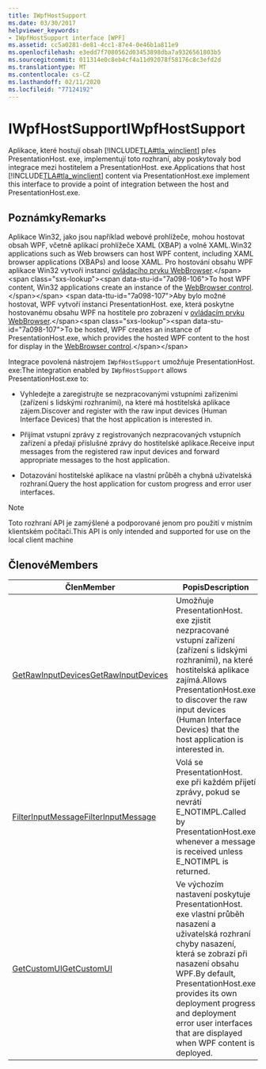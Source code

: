```yaml
---
title: IWpfHostSupport
ms.date: 03/30/2017
helpviewer_keywords:
- IWpfHostSupport interface [WPF]
ms.assetid: cc5a0281-de81-4cc1-87e4-0e46b1a811e9
ms.openlocfilehash: e3edd7f7080562d03453898dba7a9326561803b5
ms.sourcegitcommit: 011314e0c8eb4cf4a11d92078f58176c8c3efd2d
ms.translationtype: MT
ms.contentlocale: cs-CZ
ms.lasthandoff: 02/11/2020
ms.locfileid: "77124192"
---
```

# <a name="iwpfhostsupport"></a><span data-ttu-id="7a098-102">IWpfHostSupport</span><span class="sxs-lookup"><span data-stu-id="7a098-102">IWpfHostSupport</span></span>
<span data-ttu-id="7a098-103">Aplikace, které hostují obsah [!INCLUDE[TLA#tla_winclient](../../../../includes/tlasharptla-winclient-md.md)] přes PresentationHost. exe, implementují toto rozhraní, aby poskytovaly bod integrace mezi hostitelem a PresentationHost. exe.</span><span class="sxs-lookup"><span data-stu-id="7a098-103">Applications that host [!INCLUDE[TLA#tla_winclient](../../../../includes/tlasharptla-winclient-md.md)] content via PresentationHost.exe implement this interface to provide a point of integration between the host and PresentationHost.exe.</span></span>  
  
## <a name="remarks"></a><span data-ttu-id="7a098-104">Poznámky</span><span class="sxs-lookup"><span data-stu-id="7a098-104">Remarks</span></span>  
 <span data-ttu-id="7a098-105">Aplikace Win32, jako jsou například webové prohlížeče, mohou hostovat obsah WPF, včetně aplikací prohlížeče XAML (XBAP) a volně XAML.</span><span class="sxs-lookup"><span data-stu-id="7a098-105">Win32 applications such as Web browsers can host WPF content, including XAML browser applications (XBAPs) and loose XAML.</span></span> <span data-ttu-id="7a098-106">Pro hostování obsahu WPF aplikace Win32 vytvoří instanci [ovládacího prvku WebBrowser](https://docs.microsoft.com/previous-versions/windows/internet-explorer/ie-developer/platform-apis/aa752040(v=vs.85)).</span><span class="sxs-lookup"><span data-stu-id="7a098-106">To host WPF content, Win32 applications create an instance of the [WebBrowser control](https://docs.microsoft.com/previous-versions/windows/internet-explorer/ie-developer/platform-apis/aa752040(v=vs.85)).</span></span> <span data-ttu-id="7a098-107">Aby bylo možné hostovat, WPF vytvoří instanci PresentationHost. exe, která poskytne hostovanému obsahu WPF na hostitele pro zobrazení v [ovládacím prvku WebBrowser](https://docs.microsoft.com/previous-versions/windows/internet-explorer/ie-developer/platform-apis/aa752040(v=vs.85)).</span><span class="sxs-lookup"><span data-stu-id="7a098-107">To be hosted, WPF creates an instance of PresentationHost.exe, which provides the hosted WPF content to the host for display in the [WebBrowser control](https://docs.microsoft.com/previous-versions/windows/internet-explorer/ie-developer/platform-apis/aa752040(v=vs.85)).</span></span>  
  
 <span data-ttu-id="7a098-108">Integrace povolená nástrojem `IWpfHostSupport` umožňuje PresentationHost. exe:</span><span class="sxs-lookup"><span data-stu-id="7a098-108">The integration enabled by `IWpfHostSupport` allows PresentationHost.exe to:</span></span>  
  
- <span data-ttu-id="7a098-109">Vyhledejte a zaregistrujte se nezpracovanými vstupními zařízeními (zařízení s lidskými rozhraními), na které má hostitelská aplikace zájem.</span><span class="sxs-lookup"><span data-stu-id="7a098-109">Discover and register with the raw input devices (Human Interface Devices) that the host application is interested in.</span></span>  
  
- <span data-ttu-id="7a098-110">Přijímat vstupní zprávy z registrovaných nezpracovaných vstupních zařízení a předají příslušné zprávy do hostitelské aplikace.</span><span class="sxs-lookup"><span data-stu-id="7a098-110">Receive input messages from the registered raw input devices and forward appropriate messages to the host application.</span></span>  
  
- <span data-ttu-id="7a098-111">Dotazování hostitelské aplikace na vlastní průběh a chybná uživatelská rozhraní.</span><span class="sxs-lookup"><span data-stu-id="7a098-111">Query the host application for custom progress and error user interfaces.</span></span>  
  
> [!NOTE]
> <span data-ttu-id="7a098-112">Toto rozhraní API je zamýšlené a podporované jenom pro použití v místním klientském počítači.</span><span class="sxs-lookup"><span data-stu-id="7a098-112">This API is only intended and supported for use on the local client machine</span></span>  
  
## <a name="members"></a><span data-ttu-id="7a098-113">Členové</span><span class="sxs-lookup"><span data-stu-id="7a098-113">Members</span></span>  
  
|<span data-ttu-id="7a098-114">Člen</span><span class="sxs-lookup"><span data-stu-id="7a098-114">Member</span></span>|<span data-ttu-id="7a098-115">Popis</span><span class="sxs-lookup"><span data-stu-id="7a098-115">Description</span></span>|  
|------------|-----------------|  
|[<span data-ttu-id="7a098-116">GetRawInputDevices</span><span class="sxs-lookup"><span data-stu-id="7a098-116">GetRawInputDevices</span></span>](getrawinputdevices.md)|<span data-ttu-id="7a098-117">Umožňuje PresentationHost. exe zjistit nezpracované vstupní zařízení (zařízení s lidskými rozhraními), na které hostitelská aplikace zajímá.</span><span class="sxs-lookup"><span data-stu-id="7a098-117">Allows PresentationHost.exe to discover the raw input devices (Human Interface Devices) that the host application is interested in.</span></span>|  
|[<span data-ttu-id="7a098-118">FilterInputMessage</span><span class="sxs-lookup"><span data-stu-id="7a098-118">FilterInputMessage</span></span>](filterinputmessage.md)|<span data-ttu-id="7a098-119">Volá se PresentationHost. exe při každém přijetí zprávy, pokud se nevrátí E_NOTIMPL.</span><span class="sxs-lookup"><span data-stu-id="7a098-119">Called by PresentationHost.exe whenever a message is received unless E_NOTIMPL is returned.</span></span>|  
|[<span data-ttu-id="7a098-120">GetCustomUI</span><span class="sxs-lookup"><span data-stu-id="7a098-120">GetCustomUI</span></span>](getcustomui.md)|<span data-ttu-id="7a098-121">Ve výchozím nastavení poskytuje PresentationHost. exe vlastní průběh nasazení a uživatelská rozhraní chyby nasazení, která se zobrazí při nasazení obsahu WPF.</span><span class="sxs-lookup"><span data-stu-id="7a098-121">By default, PresentationHost.exe provides its own deployment progress and deployment error user interfaces that are displayed when WPF content is deployed.</span></span>|
